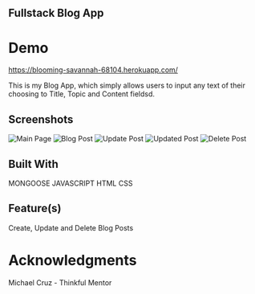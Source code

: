 ## Fullstack Blog App

# Demo

https://blooming-savannah-68104.herokuapp.com/

This is my Blog App, which simply allows users to input any text of their choosing to Title, Topic and Content fieldsd. 

## Screenshots
![Main Page](https://user-images.githubusercontent.com/33733481/40255562-74be1eaa-5a9c-11e8-9c1e-70b6363cdd1d.png)
![Blog Post](https://user-images.githubusercontent.com/33733481/40255575-7fbcd8d2-5a9c-11e8-8289-cec6f215340e.png)
![Update Post](https://user-images.githubusercontent.com/33733481/40255582-885d1402-5a9c-11e8-93cc-65eb84f5a25b.png)
![Updated Post](https://user-images.githubusercontent.com/33733481/40255609-9f9487b8-5a9c-11e8-8360-195abb098d8e.png)
![Delete Post](https://user-images.githubusercontent.com/33733481/40255623-a7e0954c-5a9c-11e8-94eb-fbde29254e36.png)

## Built With

MONGOOSE
JAVASCRIPT
HTML
CSS

## Feature(s)

Create, Update and Delete Blog Posts

# Acknowledgments

Michael Cruz - Thinkful Mentor
